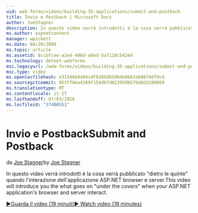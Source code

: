 ```yaml
---
uid: web-forms/videos/building-35-applications/submit-and-postback
title: Invio e Postback | Microsoft Docs
author: JoeStagner
description: In questo video verrà introdotti è la cosa verrà pubblicato &quot;dietro le quinte&quot; quando l'interazione dell'applicazione ASP.NET browser e server.
ms.author: aspnetcontent
manager: wpickett
ms.date: 04/20/2009
ms.topic: article
ms.assetid: 8ccbfcee-a2e4-496d-aded-5a7119c54244
ms.technology: dotnet-webforms
msc.legacyurl: /web-forms/videos/building-35-applications/submit-and-postback
msc.type: video
ms.openlocfilehash: e31546b4d44cdf8305db5964b8662eb8074df9cd
ms.sourcegitcommit: 953ff9ea4369f154d6fd0239599279ddd3280009
ms.translationtype: MT
ms.contentlocale: it-IT
ms.lasthandoff: 07/03/2018
ms.locfileid: "37400551"
---
```

<a name="submit-and-postback"></a><span data-ttu-id="be408-103">Invio e Postback</span><span class="sxs-lookup"><span data-stu-id="be408-103">Submit and Postback</span></span>
====================
<span data-ttu-id="be408-104">da [Joe Stagner](https://github.com/JoeStagner)</span><span class="sxs-lookup"><span data-stu-id="be408-104">by [Joe Stagner](https://github.com/JoeStagner)</span></span>

<span data-ttu-id="be408-105">In questo video verrà introdotti è la cosa verrà pubblicato &quot;dietro le quinte&quot; quando l'interazione dell'applicazione ASP.NET browser e server.</span><span class="sxs-lookup"><span data-stu-id="be408-105">This video will introduce you the what goes on &quot;under the covers&quot; when your ASP.NET application's browser and server interact.</span></span>

[<span data-ttu-id="be408-106">&#9654;Guarda il video (19 minuti)</span><span class="sxs-lookup"><span data-stu-id="be408-106">&#9654; Watch video (19 minutes)</span></span>](https://channel9.msdn.com/Blogs/ASP-NET-Site-Videos/submit-and-postback)
